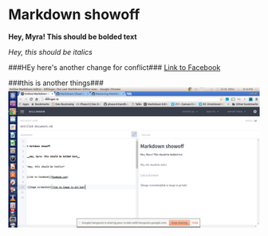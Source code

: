 
# Markdown showoff

__Hey, Myra! This should be bolded text__

*Hey, this should be italics*


###HEy here's another change for conflict###
[Link to Facebook](facebook.com)


###this is another things###
![Image screenshot](/image-screenshot.png)

